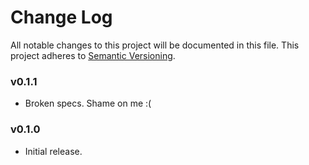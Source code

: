 # Change Log
All notable changes to this project will be documented in this file.
This project adheres to [Semantic Versioning](http://semver.org/).

### v0.1.1

* Broken specs. Shame on me :(

### v0.1.0

* Initial release.
